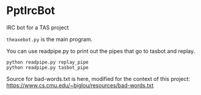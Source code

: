 PptIrcBot
=========

IRC bot for a TAS project

`theaxebot.py` is the main program.

You can use readpipe.py to print out the pipes that go to tasbot and replay.

    python readpipe.py replay_pipe
    python readpipe.py tasbot_pipe

Source for bad-words.txt is here, modified for the context of this project:
https://www.cs.cmu.edu/~biglou/resources/bad-words.txt
